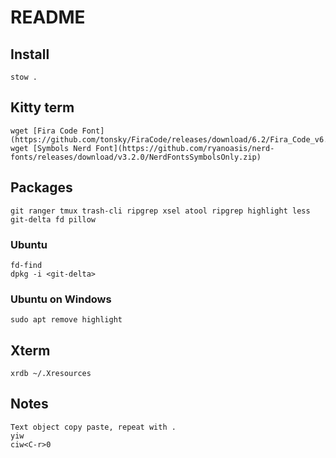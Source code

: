 <!-- markdownlint-configure-file { "MD013": { "line_length": 1000 } } -->

# README

## Install

    stow .

## Kitty term

    wget [Fira Code Font](https://github.com/tonsky/FiraCode/releases/download/6.2/Fira_Code_v6.2.zip)
    wget [Symbols Nerd Font](https://github.com/ryanoasis/nerd-fonts/releases/download/v3.2.0/NerdFontsSymbolsOnly.zip)

## Packages

    git ranger tmux trash-cli ripgrep xsel atool ripgrep highlight less git-delta fd pillow

### Ubuntu

    fd-find
    dpkg -i <git-delta>

### Ubuntu on Windows

    sudo apt remove highlight

## Xterm

    xrdb ~/.Xresources

## Notes

    Text object copy paste, repeat with .
    yiw
    ciw<C-r>0
